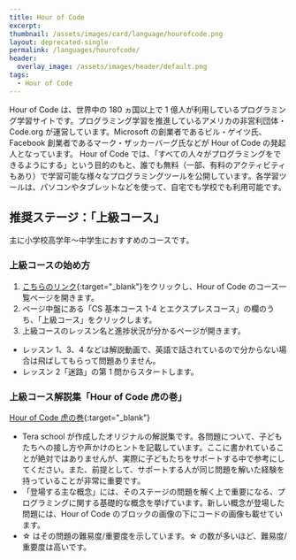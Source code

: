 ```yaml
---
title: Hour of Code
excerpt:
thumbnail: /assets/images/card/language/hourofcode.png
layout: deprecated-single
permalink: /languages/hourofcode/
header:
  overlay_image: /assets/images/header/default.png
tags:
  - Hour of Code
---
```


Hour of Code は、世界中の 180 ヵ国以上で 1 億人が利用しているプログラミング学習サイトです。プログラミング学習を推進しているアメリカの非営利団体・Code.org が運営しています。Microsoft の創業者であるビル・ゲイツ氏、Facebook 創業者であるマーク・ザッカーバーグ氏などが Hour of Code の発起人となっています。
Hour of Code では、「すべての人々がプログラミングをできるようにする」という目的のもと、誰でも無料（一部、有料のアクティビティもあり）で学習可能な様々なプログラミングツールを公開しています。各学習ツールは、パソコンやタブレットなどを使って、自宅でも学校でも利用可能です。

## 推奨ステージ：「上級コース」

主に小学校高学年〜中学生におすすめのコースです。

### 上級コースの始め方

1. [こちらのリンク](https://studio.code.org/courses){:target="\_blank"}をクリックし、Hour of Code のコース一覧ページを開きます。
2. ページ中盤にある「CS 基本コース 1-4 とエクスプレスコース」の欄のうち、「上級コース」をクリックします。
3. 上級コースのレッスン名と進捗状況が分かるページが開きます。

- レッスン 1、3、4 などは解説動画で、英語で話されているので分からない場合は飛ばしてもらって問題ありません。
- レッスン 2「迷路」の第 1 問からスタートします。

### 上級コース解説集「Hour of Code 虎の巻」

[Hour of Code 虎の巻](https://drive.google.com/file/d/1jmr5-AhZxff15F8RiWmf236_B1UaOfJR/view?usp=sharing){:target="\_blank"}

- Tera school が作成したオリジナルの解説集です。各問題について、子どもたちへの接し方や声かけのヒントを記載しています。ここに書かれていることが絶対ではありませんが、実際に子どもたちをサポートする中で参考にしてください。また、前提として、サポートする人が同じ問題を解いた経験を持っていることが非常に重要です。
- 「登場する主な概念」には、そのステージの問題を解く上で重要になる、プログラミングに関する基礎的な概念を挙げています。新しい概念が登場した問題には、Hour of Code のブロックの画像の下にコードの画像も載せています。
- ☆ はその問題の難易度/重要度を示しています。☆ の数が多いほど、難易度/重要度は高いです。

